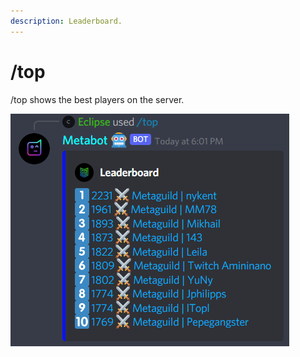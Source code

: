 ```yaml
---
description: Leaderboard.
---
```


# /top

/top shows the best players on the server.

![/topresponse](<../.gitbook/assets/image (8).png>)

